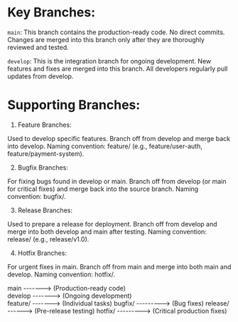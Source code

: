 # Key Branches:

`main`:
This branch contains the production-ready code.
No direct commits. Changes are merged into this branch only after they are thoroughly reviewed and tested.

`develop`:
This is the integration branch for ongoing development.
New features and fixes are merged into this branch.
All developers regularly pull updates from develop.


# Supporting Branches:

1. Feature Branches:

Used to develop specific features.
Branch off from develop and merge back into develop.
Naming convention: feature/<feature-name> (e.g., feature/user-auth, feature/payment-system).

2. Bugfix Branches:

For fixing bugs found in develop or main.
Branch off from develop (or main for critical fixes) and merge back into the source branch.
Naming convention: bugfix/<bug-name>.

3. Release Branches:

Used to prepare a release for deployment.
Branch off from develop and merge into both develop and main after testing.
Naming convention: release/<version> (e.g., release/v1.0).

4. Hotfix Branches:

For urgent fixes in main.
Branch off from main and merge into both main and develop.
Naming convention: hotfix/<issue-name>.




main  -------> (Production-ready code)
    \
     develop -------> (Ongoing development)
         \
          feature/<name> -------> (Individual tasks)
          bugfix/<name> ---------> (Bug fixes)
          release/<version> ------> (Pre-release testing)
          hotfix/<issue> ---------> (Critical production fixes)
